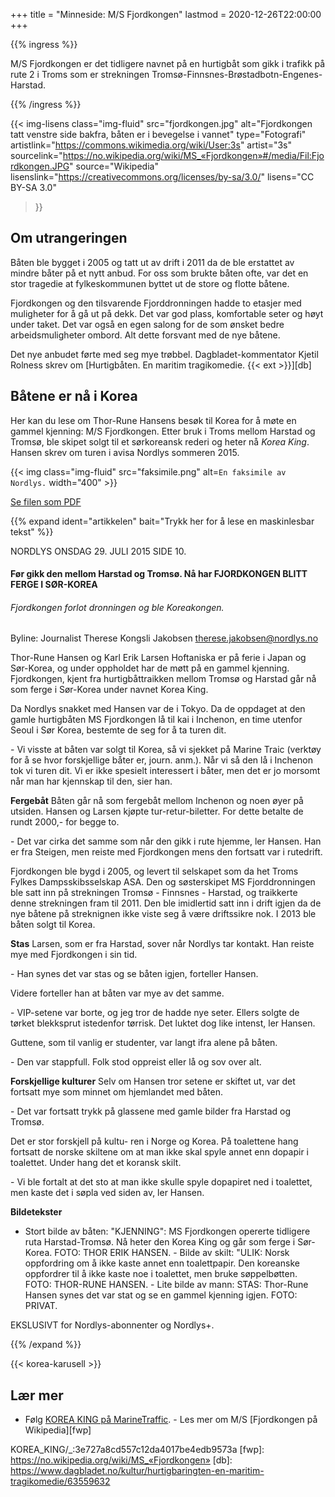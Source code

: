 +++
title = "Minneside: M/S Fjordkongen"
lastmod = 2020-12-26T22:00:00
+++

<!-- markdownlint-disable MD001 MD026 MD036 MD034 -->

{{% ingress %}}

M/S Fjordkongen er det tidligere navnet på en hurtigbåt som gikk i trafikk på rute 2 i Troms som er
strekningen Tromsø-Finnsnes-Brøstadbotn-Engenes-Harstad.

{{% /ingress %}}

{{< img-lisens
    class="img-fluid"
    src="fjordkongen.jpg"
    alt="Fjordkongen tatt venstre side bakfra, båten er i bevegelse i vannet"
    type="Fotografi"
    artistlink="https://commons.wikimedia.org/wiki/User:3s" artist="3s"
    sourcelink="https://no.wikipedia.org/wiki/MS_«Fjordkongen»#/media/Fil:Fjordkongen.JPG"
    source="Wikipedia" lisenslink="https://creativecommons.org/licenses/by-sa/3.0/" 
    lisens="CC BY-SA 3.0"
>}}

## Om utrangeringen

Båten ble bygget i 2005 og tatt ut av drift i 2011 da de ble erstattet av mindre båter på et nytt
anbud. For oss som brukte båten ofte, var det en stor tragedie at fylkeskommunen byttet ut de store
og flotte båtene.

Fjordkongen og den tilsvarende Fjorddronningen hadde to etasjer med muligheter for å gå ut på dekk.
Det var god plass, komfortable seter og høyt under taket. Det var også en egen salong for de som
ønsket bedre arbeidsmuligheter ombord. Alt dette forsvant med de nye båtene.

Det nye anbudet førte med seg mye trøbbel. Dagbladet-kommentator Kjetil Rolness skrev om
[Hurtigbåten. En maritim tragikomedie. {{< ext >}}][db]

## Båtene er nå i Korea

Her kan du lese om Thor-Rune Hansens besøk til Korea for å møte en gammel kjenning: M/S
Fjordkongen. Etter bruk i Troms mellom Harstad og Tromsø, ble skipet solgt til et sørkoreansk
rederi og heter nå *Korea King*. Hansen skrev om turen i avisa Nordlys sommeren 2015.

{{< img
    class="img-fluid"
    src="faksimile.png"
    alt=`En faksimile av Nordlys.` 
    width="400"
    >}}

[Se filen som PDF](pdf.pdf)

{{% expand
    ident="artikkelen"
    bait="Trykk her for å lese en maskinlesbar tekst"
%}}

NORDLYS ONSDAG 29. JULI 2015 SIDE 10.

#### Før gikk den mellom Harstad og Tromsø. Nå har FJORDKONGEN BLITT FERGE I SØR-KOREA

###### Fjordkongen forlot dronningen og ble Koreakongen.

Byline: Journalist Therese Kongsli Jakobsen therese.jakobsen@nordlys.no

Thor-Rune Hansen og Karl Erik Larsen Hoftaniska er på ferie i Japan og Sør-Korea, og under
oppholdet har de møtt på en gammel kjenning. Fjordkongen, kjent fra hurtigbåttraikken mellom Tromsø
og Harstad går nå som ferge i Sør-Korea under navnet Korea King.

Da Nordlys snakket med Hansen var de i Tokyo. Da de oppdaget at den gamle hurtigbåten MS
Fjordkongen lå til kai i Inchenon, en time utenfor Seoul i Sør Korea, bestemte de seg for å ta
turen dit.

\- Vi visste at båten var solgt til Korea, så vi sjekket på Marine Traic (verktøy for å se hvor
forskjellige båter er, journ. anm.). Når vi så den lå i Inchenon tok vi turen dit. Vi er ikke
spesielt interessert i båter, men det er jo morsomt når man har kjennskap til den, sier han.

**Fergebåt** Båten går nå som fergebåt mellom Inchenon og noen øyer på utsiden. Hansen og Larsen
kjøpte tur-retur-biletter. For dette betalte de rundt 2000,- for begge to.

\- Det var cirka det samme som når den gikk i rute hjemme, ler Hansen. Han er fra Steigen, men
reiste med Fjordkongen mens den fortsatt var i rutedrift.

Fjordkongen ble bygd i 2005, og levert til selskapet som da het Troms Fylkes Dampsskibsselskap ASA.
Den og søsterskipet MS Fjorddronningen ble satt inn på strekningen Tromsø - Finnsnes - Harstad, og
traikkerte denne strekningen fram til 2011. Den ble imidlertid satt inn i drift igjen da de nye
båtene på streknignen ikke viste seg å være driftssikre nok. I 2013 ble båten solgt til Korea.

**Stas** Larsen, som er fra Harstad, sover når Nordlys tar kontakt. Han reiste mye med Fjordkongen
i sin tid.

\- Han synes det var stas og se båten igjen, forteller Hansen.

Videre forteller han at båten var mye av det samme.

\- VIP-setene var borte, og jeg tror de hadde nye seter. Ellers solgte de tørket blekksprut
istedenfor tørrisk. Det luktet dog like intenst, ler Hansen.

Guttene, som til vanlig er studenter, var langt ifra alene på båten.

\- Den var stappfull. Folk stod oppreist eller lå og sov over alt.

**Forskjellige kulturer** Selv om Hansen tror setene er skiftet ut, var det fortsatt mye som minnet
om hjemlandet med båten.

\- Det var fortsatt trykk på glassene med gamle bilder fra Harstad og Tromsø.

Det er stor forskjell på kultu- ren i Norge og Korea. På toalettene hang fortsatt de norske
skiltene om at man ikke skal spyle annet enn dopapir i toalettet. Under hang det et koransk skilt.

\- Vi ble fortalt at det sto at man ikke skulle spyle dopapiret ned i toalettet, men kaste det i
søpla ved siden av, ler Hansen.

**Bildetekster**

- Stort bilde av båten: "KJENNING": MS Fjordkongen opererte tidligere ruta Harstad-Tromsø. Nå heter
den Korea King og går som ferge i Sør-Korea. FOTO: THOR ERIK HANSEN. - Bilde av skilt: "ULIK: Norsk
oppfordring om å ikke kaste annet enn toalettpapir. Den koreanske oppfordrer til å ikke kaste noe i
toalettet, men bruke søppelbøtten. FOTO: THOR-RUNE HANSEN. - Lite bilde av mann: STAS: Thor-Rune
Hansen synes det var stat og se en gammel kjenning igjen. FOTO: PRIVAT.

EKSLUSIVT for Nordlys-abonnenter og Nordlys+.

{{% /expand %}}

{{< korea-karusell >}}

## Lær mer

- Følg [KOREA KING på MarineTraffic][mt]. - Les mer om M/S [Fjordkongen på Wikipedia][fwp]

[mt]:
https://www.marinetraffic.com/en/ais/details/ships/shipid:668521/mmsi:440020080/imo:9328998/vessel:
KOREA_KING/_:3e727a8cd557c12da4017be4edb9573a [fwp]: https://no.wikipedia.org/wiki/MS_«Fjordkongen»
[db]: https://www.dagbladet.no/kultur/hurtigbaringten-en-maritim-tragikomedie/63559632
